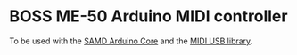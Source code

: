 # BOSS ME-50 Arduino MIDI controller

To be used with the [SAMD Arduino Core](https://github.com/qbolsee/ArduinoCore-fab-sam) and the [MIDI USB library](https://www.arduino.cc/reference/en/libraries/midiusb/).
